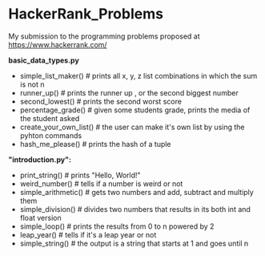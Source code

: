# HackerRank_Problems
My submission to the programming problems proposed at https://www.hackerrank.com/

**basic_data_types.py**
  - simple_list_maker() # prints all x, y, z list combinations in which the sum is not n
  - runner_up() # prints the runner up , or the second biggest number
  - second_lowest() # prints the second worst score
  - percentage_grade() # given some students grade, prints the media of the student asked
  - create_your_own_list() # the user can make it's own list by using the pyhton commands
  - hash_me_please() # prints the hash of a tuple

**"introduction.py":**  
  - print_string() # prints "Hello, World!"  
  - weird_number() # tells if a number is weird or not  
  - simple_arithmetic() # gets two numbers and add, subtract and multiply them  
  - simple_division() # divides two numbers that results in its both int and float version 
  - simple_loop() # prints the results from 0 to n powered by 2  
  - leap_year() # tells if it's a leap year or not  
  - simple_string() # the output is a string that starts at 1 and goes until n  
